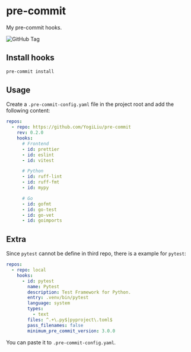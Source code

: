 # pre-commit

My pre-commit hooks.

![GitHub Tag](https://img.shields.io/github/v/tag/YogiLiu/pre-commit)

## Install hooks

```bash
pre-commit install
```

## Usage

Create a `.pre-commit-config.yaml` file in the project root and add the following content:

```yaml
repos:
  - repo: https://github.com/YogiLiu/pre-commit
    rev: 0.2.0
    hooks:
      # Frontend
      - id: prettier
      - id: eslint
      - id: vitest

      # Python
      - id: ruff-lint
      - id: ruff-fmt
      - id: mypy

      # Go
      - id: gofmt
      - id: go-test
      - id: go-vet
      - id: goimports
```

## Extra

Since `pytest` cannot be define in third repo, there is a example for `pytest`:

```yaml
repos:
  - repo: local
    hooks:
      - id: pytest
        name: Pytest
        description: Test Framework for Python.
        entry: .venv/bin/pytest
        language: system
        types:
          - text
        files: ^.+\.py$|pyproject\.toml$
        pass_filenames: false
        minimum_pre_commit_version: 3.0.0
```

You can paste it to `.pre-commit-config.yaml`.
